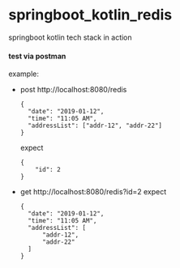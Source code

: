 # springboot_kotlin_redis
springboot kotlin tech stack in action

#### test via postman
example:
- post http://localhost:8080/redis
  ```
  {
    "date": "2019-01-12",
    "time": "11:05 AM",
    "addressList": ["addr-12", "addr-22"]
  }
  ```
  expect
  ```
  {
      "id": 2
  }
  ```
 
- get http://localhost:8080/redis?id=2
  expect
  ```
  {
    "date": "2019-01-12",
    "time": "11:05 AM",
    "addressList": [
        "addr-12",
        "addr-22"
    ]
  }
  ```
